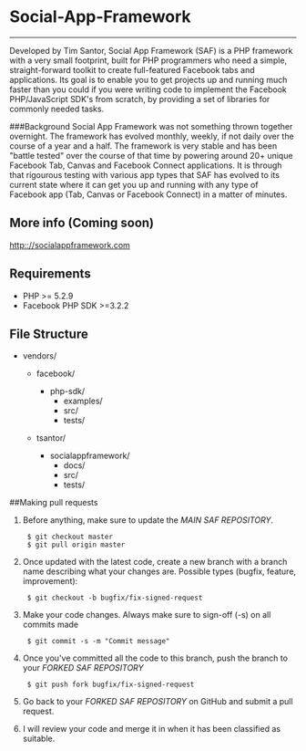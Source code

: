 # Social-App-Framework

* * *

Developed by Tim Santor, Social App Framework (SAF) is a PHP framework with a very
small footprint, built for PHP programmers who need a simple, straight-forward
toolkit to create full-featured Facebook tabs and applications. Its goal is to
enable you to get projects up and running much faster than you could if you were
writing code to implement the Facebook PHP/JavaScript SDK's from scratch, by
providing a set of libraries for commonly needed tasks.

###Background
Social App Framework was not something thrown together overnight. The framework
has evolved monthly, weekly, if not daily over the course of a year and a half.
The framework is very stable and has been "battle tested" over the course of that
time by powering around 20+ unique Facebook Tab, Canvas and Facebook Connect
applications. It is through that rigourous testing with various app types that
SAF has evolved to its current state where it can get you up and running with
any type of Facebook app (Tab, Canvas or Facebook Connect) in a matter of minutes.

## More info (Coming soon)
[http:://socialappframework.com](http:://socialappframework.com)

## Requirements
- PHP >= 5.2.9
- Facebook PHP SDK >=3.2.2

## File Structure
- vendors/
    - facebook/
        - php-sdk/
            - examples/
            - src/
            - tests/

    - tsantor/
        - socialappframework/
            - docs/
            - src/
            - tests/

##Making pull requests

1. Before anything, make sure to update the _MAIN SAF REPOSITORY_.

        $ git checkout master
        $ git pull origin master

1. Once updated with the latest code, create a new branch with a branch name
describing what your changes are. Possible types (bugfix, feature, improvement):
   
        $ git checkout -b bugfix/fix-signed-request

1. Make your code changes. Always make sure to sign-off (-s) on all commits made

        $ git commit -s -m "Commit message"

1. Once you've committed all the code to this branch, push the branch to your
_FORKED SAF REPOSITORY_

        $ git push fork bugfix/fix-signed-request

1. Go back to your _FORKED SAF REPOSITORY_ on GitHub and submit a pull request.
1. I will review your code and merge it in when it has been classified as suitable.
